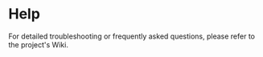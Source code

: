 # Help

For detailed troubleshooting or frequently asked questions, please refer to the project's Wiki.